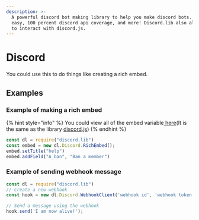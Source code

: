 ```yaml
---
description: >-
  A powerful discord bot making library to help you make discord bots. Super
  easy, 100 percent discord api coverage, and more! Discord.lib also allows you
  to interact with discord.js.
---
```


# Discord

You could use this to do things like creating a rich embed. 

## Examples

### Example of making a rich embed

{% hint style="info" %}
You could view all of the embed variable[ here](https://discord.js.org/#/docs/main/stable/class/RichEmbed?scrollTo=addBlankField)\(It is the same as the library [discord.js](https://npmjs.com/package/discord.js)\)
{% endhint %}

```javascript
const dl = require("discord.lib")
const embed = new dl.Discord.RichEmbed();
embed.setTitle("help")
embed.addField("A_ban", "Ban a member")
```

### Example of sending webhook message

```javascript
const dl = require("discord.lib")
// Create a new webhook
const hook = new dl.Discord.WebhookClient('webhook id', 'webhook token');

// Send a message using the webhook
hook.send('I am now alive!');
```


